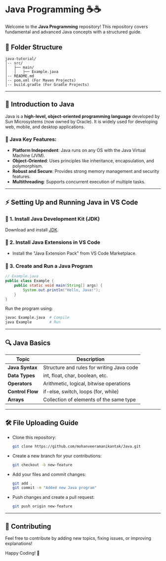 # Java Programming ☕☕

Welcome to the **Java Programming** repository! This repository covers fundamental and advanced Java concepts with a structured guide.

## 📂 Folder Structure

```
java-tutorial/
│-- src/
│   ├── main/
│   │   ├── Example.java
│-- README.md
│-- pom.xml (For Maven Projects)
│-- build.gradle (For Gradle Projects)
```

---

## 📌 Introduction to Java

Java is a **high-level, object-oriented programming language** developed by Sun Microsystems (now owned by Oracle). It is widely used for developing web, mobile, and desktop applications.

### 🔹 Java Key Features:
- **Platform Independent**: Java runs on any OS with the Java Virtual Machine (JVM).
- **Object-Oriented**: Uses principles like inheritance, encapsulation, and polymorphism.
- **Robust and Secure**: Provides strong memory management and security features.
- **Multithreading**: Supports concurrent execution of multiple tasks.

---

## ⚡ Setting Up and Running Java in VS Code

### 🔸 1. Install Java Development Kit (JDK)
Download and install [JDK](https://www.oracle.com/java/technologies/javase-downloads.html).

### 🔸 2. Install Java Extensions in VS Code
- Install the "Java Extension Pack" from VS Code Marketplace.

### 🔸 3. Create and Run a Java Program
```java
// Example.java
public class Example {
    public static void main(String[] args) {
        System.out.println("Hello, Java!");
    }
}
```
Run the program using:
```sh
javac Example.java  # Compile
java Example        # Run
```

---

## 🔍 Java Basics 

| Topic             | Description |
|-------------------|------------|
| **Java Syntax**   | Structure and rules for writing Java code |
| **Data Types**    | int, float, char, boolean, etc. |
| **Operators**     | Arithmetic, logical, bitwise operations |
| **Control Flow**  | if-else, switch, loops (for, while) |
| **Arrays**        | Collection of elements of the same type |

---

## 🛠️ File Uploading Guide
- Clone this repository:
  ```sh
  git clone https://github.com/mohanveeramanikantak/Java.git
  ```
- Create a new branch for your contributions:
  ```sh
  git checkout -b new-feature
  ```
- Add your files and commit changes:
  ```sh
  git add .
  git commit -m "Added new Java program"
  ```
- Push changes and create a pull request:
  ```sh
  git push origin new-feature
  ```

---

## 📢 Contributing
Feel free to contribute by adding new topics, fixing issues, or improving explanations!

Happy Coding! 🚀

